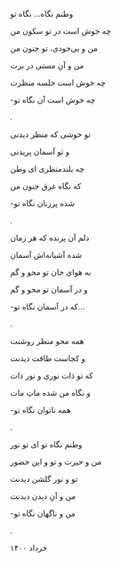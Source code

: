 <!--
.. title: ناگهان نگاه
.. slug: nagahan-negah
.. date: 2021-06-26 09:42:50 UTC
.. tags: غزل‌واره, غزل
.. category: 
.. link: 
.. description: 
.. type: text
-->



وطنم نگاه... نگاه تو


چه خوش است در تو سکون من

من و بی‌خودی، تو جنون من

من و آنِ مستی در برت

چه خوش است خلسه منظرت


-چه خوش است آن نگاه تو

.


تو خوشی که منظر دیدنی

و تو آسمان پریدنی

چه بلندمنظری ای وطن

که نگاه غرق جنون من


-شده پرزنان نگاه تو

.


دلم آن پرنده که هر زمان

شده آشیانه‌اش آسمان

به هوای جان تو محو و گم

و در آسمان تو محو و گم


-که در آسمان نگاه تو...

.



همه محو منظر روشنت

و کجاست طاقت دیدنت

که تو ذات نوری و نور ذات

و نگاه من شده ماتِ مات


-همه ناتوان نگاه تو

.


وطنم نگاه تو ای تو نور

من و حیرت و تو و این حضور

تو و نور گلشن دیدنت

من و آنِ دیدن دیدنت


-من و ناگهان نگاه تو

.


خرداد ۱۴۰۰
